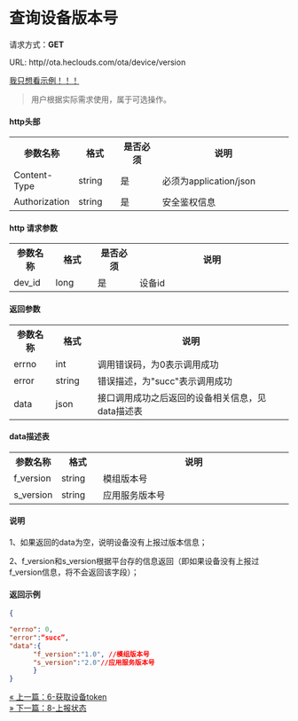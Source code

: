 ﻿<h1>查询设备版本号</h1>

请求方式：**GET**

URL: http//ota.heclouds.com/ota/device/version

[我只想看示例！！！](#1)

> 用户根据实际需求使用，属于可选操作。

#### http头部

<table>
<tr><th width="15%">参数名称</th><th width="15%">格式</th><th width="15%">是否必须</th><th>说明</th></tr>
<tr><td>Content-Type</td><td>string</td><td>是</td><td>必须为application/json</td></tr>
<tr><td>Authorization</td><td>string</td><td>是</td><td>安全鉴权信息</td></tr>
</table>

#### http 请求参数

<table>
<tr><th width="15%">参数名称</th><th width="15%">格式</th><th width="15%">是否必须</th><th>说明</th></tr>
<tr><td>dev_id</td><td>long</td><td>是</td><td>设备id</td></tr>
</table>

#### 返回参数

<table>
<tr><th width="15%">参数名称</th><th width="15%">格式</th><th width="70%">说明</th></tr>
<tr><td>errno</td><td>int</td><td>调用错误码，为0表示调用成功</td></tr>
<tr><td>error</td><td> string</td><td>错误描述，为"succ"表示调用成功</td></tr>
<tr><td>data</td><td> json</td><td>接口调用成功之后返回的设备相关信息，见data描述表</td></tr>
</table>

#### data描述表
<table>
<tr><th width="15%">参数名称</th><th width="15%">格式</th><th width="70%">说明</th></tr>
<tr><td>f_version</td><td>string</td><td>模组版本号</td></tr>
<tr><td>s_version</td><td>string</td><td>应用服务版本号</td></tr>
</table>

#### 说明

1、如果返回的data为空，说明设备没有上报过版本信息；

2、f_version和s_version根据平台存的信息返回（即如果设备没有上报过f_version信息，将不会返回该字段）；

<h4 id="1">返回示例</h4>

```json
{

"errno": 0,
"error":“succ”,
"data":{
      "f_version":"1.0", //模组版本号
      "s_version":"2.0"//应用服务版本号
      }
}
```

<div>
    <a href="/book/develop/south-API/6get_token.md">
        <span> &#171; 上一篇：6-获取设备token</span>
        </a>
		</div>
<div>
    <a href="/book/develop/south-API/5state.md">
        <span> &#187; 下一篇：8-上报状态</span>
    </a>
</div>